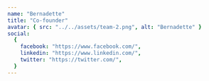 ```yaml
---
name: "Bernadette"
title: "Co-founder"
avatar: { src: "../../assets/team-2.png", alt: "Bernadette" }
social:
  {
    facebook: "https://www.facebook.com/",
    linkedin: "https://www.linkedin.com/",
    twitter: "https://twitter.com/",
  }
---
```

